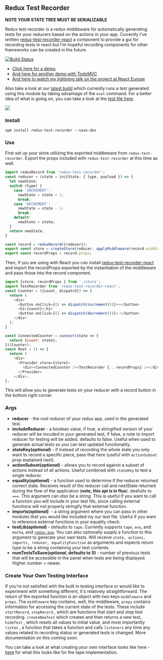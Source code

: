 ## Redux Test Recorder

**NOTE YOUR STATE TREE MUST BE SERIALIZABLE**

Redux test recorder is a redux middleware for automatically generating tests for your reducers based on the actions in your app. Currently I've written <a href="http://github.com/conorhastings/redux-test-recorder-react">redux-test-recorder-react</a> a component to provide a gui for recording tests in react but I'm hopeful recording components for other frameworks can be created in the future.

[![Build Status](https://travis-ci.org/conorhastings/redux-test-recorder.svg?branch=master)](https://travis-ci.org/conorhastings/redux-test-recorder)

- <a href="http://conorhastings.com/redux-test-recorder/demo/index.html">Click here for a demo</a>. 
- <a href="http://conorhastings.com/todo-mvc-redux-test-recorder/">And here for another demo with TodoMVC</a>
- <a href="https://www.youtube.com/watch?v=It7jU4uKxSk">And here to watch my lightning talk on the project at React Europe</a>

Also take a look at our <a href="https://travis-ci.org/conorhastings/redux-test-recorder">latest build</a> which currently runs a test generated using this module by taking advantage of the `eval` command. For a better idea of what is going on, you can take a look at the <a href="https://github.com/conorhastings/redux-test-recorder/blob/master/tests/index.js">test file here</a>.

<img src='http://i.imgur.com/TUMGnnb.gif' />

### Install

`npm install redux-test-recorder --save-dev`

### Use

First set up your store utilizing the exported middleware from `redux-test-recorder`. Export the props included with `redux-test-recorder` at this time as well. 

```js
import reduxRecord from 'redux-test-recorder';
const reducer = (state = initState, { type, payload }) => {
  let newState;
  switch (type) {
    case 'INCREMENT':
      newState = state + 1;
      break;
    case 'DECREMENT':
      newState = state - 1;
      break;
    default:
      newState = state;
  }
  return newState;
}

const record = reduxRecord({reducer});
export const store = createStore(reducer, applyMiddleware(record.middleware));
export const recordProps = record.props;
```

Then, if you are using with React you can install <a href="http://github.com/conorhastings/redux-test-recorder-react">redux-test-recorder-react</a> and import the recordProps exported by the instantiation of the middleware and pass those into the record component. 

```js
import {store, recordProps } from './store';
import TestRecorder from 'redux-test-recorder-react';
const Counter = ({count, dispatch}) => {
  return (
    <div>
      <button onClick={() => dispatch(increment())}>+</button>
      <h1>{count}</h1>
      <button onClick={() => dispatch(decrement())}>-</button>
    </div>
  );
}

const ConnectedCounter = connect(state => {
  return {count: state};
})(Counter);
const Root = () => {
  return (
    <div>
      <Provider store={store}>
        <div><ConnectedCounter /><TestRecorder {...recordProps} /></div>
      </Provider>
    </div>;
};
```
This will allow you to generate tests on your reducer with a record button in the bottom right corner.

### Args

* **reducer** - the root reducer of your redux app, used in the generated test.
* **includeReducer** - a boolean value, if true, a stringified version of your reducer will be incuded in your generated test, if false, a note to import reducer for testing will be added. defaults to false. Useful when used to generate actual tests so you can test updated functionality.
* **stateKey(*optional*)** - if instead of recording the whole state you only want to record a specific piece, pass that here (useful with `actionSubset` prop explained next).
* **actionSubset(*optional*)** - allows you to record against a subset of actions instead of all actions. Useful combined with `stateKey` to test a single reducer.
* **equality(*optional*)** - a function used to determine if the reducer returned correct state. Receives result of the reducer call and nextState returned during the flow of the application (**note, this api is in flux**). deafults to `===`. This argument can *also* be a *string*. This is useful if you want to call a function you will include in your test file, since calling external functions will not properly stringify that external function. 
* **imports(*optional*)**` - a string argument where you can pass in other modules that you would like included iny our test file. Useful if you want to reference external functions in your equality check.
* **testLib(*optional*)** - defaults to `tape`. Currently supports `tape`, `ava`, and `mocha`, and <a href="https://github.com/sotojuan/redux-ava">`redux-ava`</a>. You can also optionally supply a function to this argument to generate your own tests. Will receive `state, actions, imports, reducer, equalityFunction` as arguments and expects return type to be a string containing your test contents.
* **numTestsToSave(*optional*, defaults to 5)** - number of previous tests that will be accessible in the panel when tests are being displayed. Higher number = newer.

### Create Your Own Testing Interface

If you're not satisfied with the built in testing interface or would like to experiment with something different, it's relatively straightforward. The return of the exported function is an object with two keys `middleware` and `props`. The `middleware` key contains, well, the middleware, `props` contains information for accessing the current state of the tests. These include `startRecord`, `stopRecord` , which are functions that start and stop test recording. `createNewTest` which creates and then returns a new test, `hideTest` , which resets all values to initial value, and most importantly `listen` , a function that takes a function and calls `listeners` any time any values related to recording status or generated tests is changed. More documentation on this coming soon. 

You can take a look at what creating your own interface looks like here - <a href='https://github.com/conorhastings/redux-test-recorder/blob/master/src/create-test/tape.js'>here</a> for what this looks like for the tape implementation.

